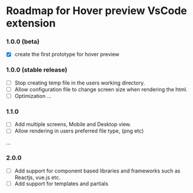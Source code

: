 # Roadmap for Hover preview  VsCode extension 

### 1.0.0 (beta)
- [x] create the first prototype for hover preview

### 1.0.0 (stable release)

- [ ] Stop creating temp file in the users working directory.
- [ ] Allow configuration file to change screen size when rendering the html.
- [ ] Optimization
...

### 1.1.0
- [ ] Add multiple screens, Mobile and Desktop view.
- [ ] Allow rendering in users preferred file type, (png etc)

...

### 2.0.0
- [ ] Add support for component based libraries and frameworks such as Reactjs, vue.js etc.
- [ ] Add support for templates and partials
